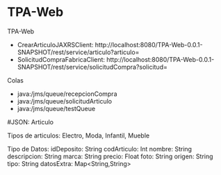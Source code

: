 # TPA-Web
TPA-Web

- CrearArticuloJAXRSClient: http://localhost:8080/TPA-Web-0.0.1-SNAPSHOT/rest/service/articulo?articulo=
- SolicitudCompraFabricaClient: http://localhost:8080/TPA-Web-0.0.1-SNAPSHOT/rest/service/solicitudCompra?solicitud=

Colas

- java:/jms/queue/recepcionCompra
- java:/jms/queue/solicitudArticulo
- java:/jms/queue/testQueue

#JSON: Articulo

Tipos de articulos: 
Electro, Moda, Infantil, Mueble

Tipo de Datos:
idDeposito: String
codArticulo: Int
nombre: String
descripcion: String
marca: String
precio: Float
foto: String
origen: String
tipo: String
datosExtra: Map<String,String>

